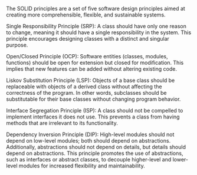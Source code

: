 The SOLID principles are a set of five software design principles aimed at creating more comprehensible, flexible, and sustainable systems.

Single Responsibility Principle (SRP):
A class should have only one reason to change, meaning it should have a single responsibility in the system. This principle encourages designing classes with a distinct and singular purpose.

Open/Closed Principle (OCP):
Software entities (classes, modules, functions) should be open for extension but closed for modification. This implies that new features can be added without altering existing code.

Liskov Substitution Principle (LSP):
Objects of a base class should be replaceable with objects of a derived class without affecting the correctness of the program. In other words, subclasses should be substitutable for their base classes without changing program behavior.

Interface Segregation Principle (ISP):
A class should not be compelled to implement interfaces it does not use. This prevents a class from having methods that are irrelevant to its functionality.

Dependency Inversion Principle (DIP):
High-level modules should not depend on low-level modules; both should depend on abstractions. Additionally, abstractions should not depend on details, but details should depend on abstractions. This principle promotes the use of abstractions, such as interfaces or abstract classes, to decouple higher-level and lower-level modules for increased flexibility and maintainability.
